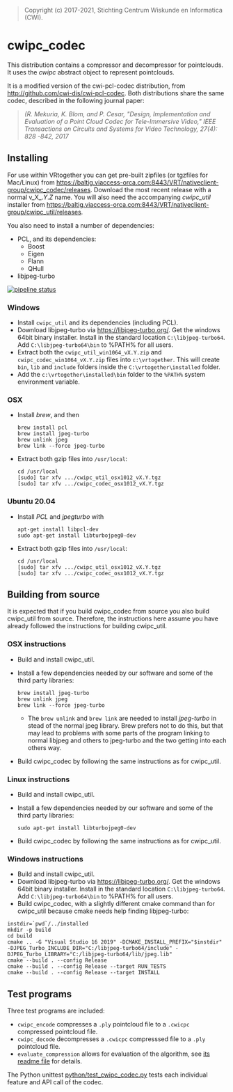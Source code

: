 > Copyright (c) 2017-2021, Stichting Centrum Wiskunde en Informatica (CWI).

# cwipc_codec

This distribution contains a compressor and decompressor for pointclouds. It uses the _cwipc_ abstract object to represent pointclouds.

It is a modified version of the cwi-pcl-codec distribution, from <http://github.com/cwi-dis/cwi-pcl-codec>. Both distributions share the same codec, described in the following journal paper:

> _(R. Mekuria, K. Blom, and P. Cesar, "Design, Implementation and Evaluation of a Point Cloud Codec for Tele-Immersive Video," IEEE Transactions on Circuits and Systems for Video Technology, 27(4): 828 -842, 2017_

## Installing

For use within VRtogether you can get pre-built zipfiles (or tgzfiles for Mac/Linux) from <https://baltig.viaccess-orca.com:8443/VRT/nativeclient-group/cwipc_codec/releases>. Download the most recent release with a normal v_X_._Y_._Z_ name. You will also need the accompanying _cwipc\_util_ installer from 
<https://baltig.viaccess-orca.com:8443/VRT/nativeclient-group/cwipc_util/releases>.

You also need to install a number of dependencies:

* PCL, and its dependencies:
	* Boost
	* Eigen
	* Flann
	* QHull
* libjpeg-turbo

[![pipeline status](https://baltig.viaccess-orca.com:8443/VRT/nativeclient-group/cwipc_codec/badges/master/pipeline.svg)](https://baltig.viaccess-orca.com:8443/VRT/nativeclient-group/cwipc_codec/commits/master)

### Windows

- Install `cwipc_util` and its dependencies (including PCL).
- Download libjpeg-turbo via <https://libjpeg-turbo.org/>. Get the windows 64bit binary installer. Install in the standard location `C:\libjpeg-turbo64`. Add `C:\libjpeg-turbo64\bin` to %PATH% for all users.
- Extract both the `cwipc_util_win1064_vX.Y.zip` and `cwipc_codec_win1064_vX.Y.zip` files into `c:\vrtogether`. This will create `bin`, `lib` and `include` folders inside the `C:\vrtogether\installed` folder.
- Add the `c:\vrtogether\installed\bin` folder to the `%PATH%` system environment variable.

### OSX

- Install _brew_, and then

  ```
  brew install pcl
  brew install jpeg-turbo
  brew unlink jpeg
  brew link --force jpeg-turbo
  ```

- Extract both gzip files into `/usr/local`:

  ```
  cd /usr/local
  [sudo] tar xfv .../cwipc_util_osx1012_vX.Y.tgz
  [sudo] tar xfv .../cwipc_codec_osx1012_vX.Y.tgz
  ```
  
### Ubuntu 20.04

- Install _PCL_ and _jpegturbo_ with 

  ```
  apt-get install libpcl-dev
  sudo apt-get install libturbojpeg0-dev
  ```

- Extract both gzip files into `/usr/local`:

  ```
  cd /usr/local
  [sudo] tar xfv .../cwipc_util_osx1012_vX.Y.tgz
  [sudo] tar xfv .../cwipc_codec_osx1012_vX.Y.tgz
  ```

## Building from source

It is expected that if you build cwipc_codec from source you also build cwipc_util from source. Therefore, the instructions here assume you have already followed the instructions for building cwipc_util.

### OSX instructions

- Build and install cwipc_util.
- Install a few dependencies needed by our software and some of the third party libraries:

  ```
  brew install jpeg-turbo
  brew unlink jpeg
  brew link --force jpeg-turbo
  ```
  
  - The `brew unlink` and `brew link` are needed to install *jpeg-turbo* in stead of the normal jpeg library. Brew prefers not to do this, but that may lead to problems with some parts of the program linking to normal libjpeg and others to jpeg-turbo and the two getting into each others way.
- Build cwipc_codec by following the same instructions as for cwipc_util.
	
### Linux instructions

- Build and install cwipc_util.
- Install a few dependencies needed by our software and some of the third party libraries:

  ```
  sudo apt-get install libturbojpeg0-dev
  ```
  

- Build cwipc_codec by following the same instructions as for cwipc_util.


### Windows instructions

  - Build and install cwipc_util.
  - Download libjpeg-turbo via <https://libjpeg-turbo.org/>. Get the windows 64bit binary installer. Install in the standard location `C:\libjpeg-turbo64`. Add `C:\libjpeg-turbo64\bin` to %PATH% for all users.
  - Build cwipc_codec, with a slightly different cmake command than for cwipc_util because cmake needs help finding libjpeg-turbo:
  
  ```
  instdir=`pwd`/../installed
  mkdir -p build
  cd build
  cmake .. -G "Visual Studio 16 2019" -DCMAKE_INSTALL_PREFIX="$instdir" -DJPEG_Turbo_INCLUDE_DIR="C:/libjpeg-turbo64/include" -DJPEG_Turbo_LIBRARY="C:/libjpeg-turbo64/lib/jpeg.lib"
  cmake --build . --config Release
  cmake --build . --config Release --target RUN_TESTS
  cmake --build . --config Release --target INSTALL

  ```

## Test programs

Three test programs are included:

- `cwipc_encode` compresses a `.ply` pointcloud file to a `.cwicpc` compressed pointcloud file.
- `cwipc_decode` decompresses a `.cwicpc` compresssed file to a `.ply` pointcloud file.
- `evaluate_compression` allows for evaluation of the algorithm, see [its readme file](apps/evaluate_compression/readme.md) for details.

The Python unittest [python/test\_cwipc\_codec.py](python/test_cwipc_codec.py) tests each individual feature and API call of the codec.